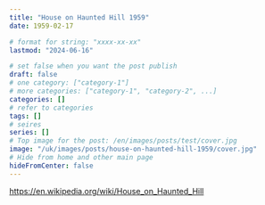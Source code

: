 ```yaml
---
title: "House on Haunted Hill 1959"
date: 1959-02-17

# format for string: "xxxx-xx-xx"
lastmod: "2024-06-16"

# set false when you want the post publish
draft: false
# one category: ["category-1"]
# more categories: ["category-1", "category-2", ...]
categories: []
# refer to categories
tags: []
# seires
series: []
# Top image for the post: /en/images/posts/test/cover.jpg
image: "/uk/images/posts/house-on-haunted-hill-1959/cover.jpg"
# Hide from home and other main page
hideFromCenter: false
---
```

https://en.wikipedia.org/wiki/House_on_Haunted_Hill
<!--more-->